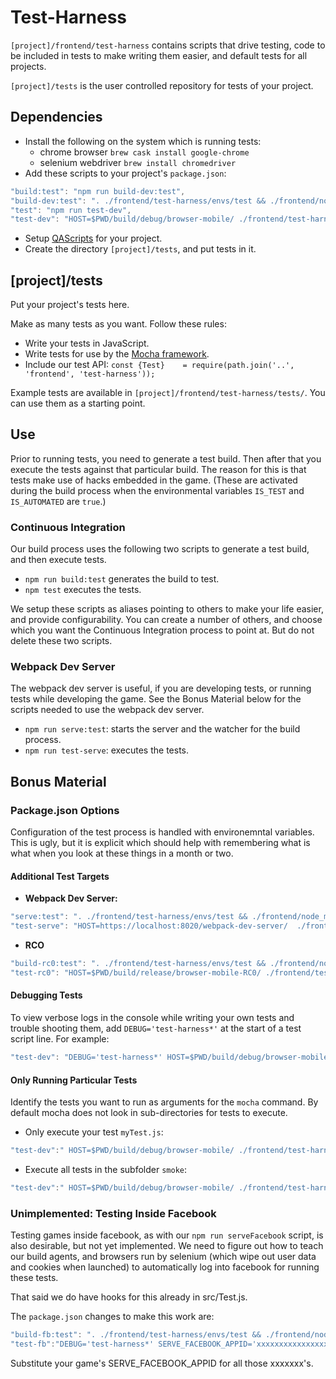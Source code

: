 # Test-Harness
`[project]/frontend/test-harness` contains scripts that drive testing, code to be included in tests to make writing them easier, and default tests for all projects.

`[project]/tests` is the user controlled repository for tests of your project.


## Dependencies
* Install the following on the system which is running tests:
  * chrome browser `brew cask install google-chrome`
  * selenium webdriver `brew install chromedriver`
* Add these scripts to your project's `package.json`:
```javascript
"build:test": "npm run build-dev:test",
"build-dev:test": ". ./frontend/test-harness/envs/test && ./frontend/node_modules/.bin/webpack --env.buildType development",
"test": "npm run test-dev",
"test-dev": "HOST=$PWD/build/debug/browser-mobile/ ./frontend/test-harness/node_modules/mocha/bin/mocha --bail frontend/test-harness/tests/ tests/",
```
* Setup [QAScripts](https://docs.google.com/document/d/1DvkoebF-s_no7zlpk97H8nV6yavCE4od0MMDkBqVSuA/edit?usp=sharing) for your project.
* Create the directory `[project]/tests`, and put tests in it.


## [project]/tests
Put your project's tests here.

Make as many tests as you want. Follow these rules:

* Write your tests in JavaScript.
* Write tests for use by the [Mocha framework](https://mochajs.org/).
* Include our test API: `const {Test}    = require(path.join('..', 'frontend', 'test-harness'));`

Example tests are available in `[project]/frontend/test-harness/tests/`. You can use them as a starting point.


## Use
Prior to running tests, you need to generate a test build. Then after that you execute the tests against that particular build. The reason for this is that tests make use of hacks embedded in the game. (These are activated during the build process when the environmental variables `IS_TEST` and `IS_AUTOMATED` are `true`.)

### Continuous Integration
Our build process uses the following two scripts to generate a test build, and then execute tests.
* `npm run build:test` generates the build to test.
* `npm test` executes the tests.

We setup these scripts as aliases pointing to others to make your life easier, and provide configurability. You can create a number of others, and choose which you want the Continuous Integration process to point at. But do not delete these two scripts.

### Webpack Dev Server
The webpack dev server is useful, if you are developing tests, or running tests while developing the game. See the Bonus Material below for the scripts needed to use the webpack dev server.
* `npm run serve:test`: starts the server and the watcher for the build process.
* `npm run test-serve`: executes the tests.


## Bonus Material

### Package.json Options
Configuration of the test process is handled with environemntal variables. This is ugly, but it is explicit which should help with remembering what is what when you look at these things in a month or two.

#### Additional Test Targets

 * **Webpack Dev Server:**
```javascript
"serve:test": ". ./frontend/test-harness/envs/test && ./frontend/node_modules/.bin/webpack-dev-server --env.buildType development --no-inline",
"test-serve": "HOST=https://localhost:8020/webpack-dev-server/  ./frontend/test-harness/node_modules/mocha/bin/mocha --bail tests/",
```

*  **RCO**
```javascript
"build-rc0:test": ". ./frontend/test-harness/envs/test && ./frontend/node_modules/.bin/webpack --env.buildType RC0",
"test-rc0": "HOST=$PWD/build/release/browser-mobile-RC0/ ./frontend/test-harness/node_modules/mocha/bin/mocha --bail frontend/test-harness/tests/ tests/",
```

#### Debugging Tests
To view verbose logs in the console while writing your own tests and trouble shooting them, add `DEBUG='test-harness*'` at the start of a test script line. For example:
```javascript
"test-dev": "DEBUG='test-harness*' HOST=$PWD/build/debug/browser-mobile/ ./frontend/test-harness/node_modules/mocha/bin/mocha --bail frontend/test-harness/tests/ tests/",
```

#### Only Running Particular Tests
Identify the tests you want to run as arguments for the `mocha` command. By default mocha does not look in sub-directories for tests to execute.

 * Only execute your test `myTest.js`:
```javascript
"test-dev":" HOST=$PWD/build/debug/browser-mobile/ ./frontend/test-harness/node_modules/mocha/bin/mocha --bail tests/myTest.js",
```

 * Execute all tests in the subfolder `smoke`:
```javascript
"test-dev":" HOST=$PWD/build/debug/browser-mobile/ ./frontend/test-harness/node_modules/mocha/bin/mocha --bail tests/smoke/",
```


### Unimplemented: Testing Inside Facebook
Testing games inside facebook, as with our `npm run serveFacebook` script, is also desirable, but not yet implemented. We need to figure out how to teach our build agents, and browsers run by selenium (which wipe out user data and cookies when launched) to automatically log into facebook for running these tests.

That said we do have hooks for this already in src/Test.js.

The `package.json` changes to make this work are:

```javascript
"build-fb:test": ". ./frontend/test-harness/envs/test && ./frontend/node_modules/.bin/webpack --env.buildType developmentFacebook",
"test-fb":"DEBUG='test-harness*' SERVE_FACEBOOK_APPID='xxxxxxxxxxxxxxxx' HOST=$PWD/build/debug/browser-mobile/ ./frontend/test-harness/node_modules/mocha/bin/mocha --bail tests/"
```

Substitute your game's SERVE_FACEBOOK_APPID for all those xxxxxxx's.